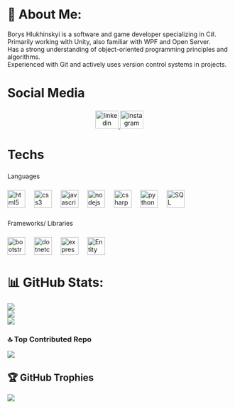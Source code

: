# 💫 About Me:
Borys Hlukhinskyi is a software and game developer specializing in C#.<br>Primarily working with Unity, also familiar with WPF and Open Server.<br>Has a strong understanding of object-oriented programming principles and algorithms.<br>Experienced with Git and actively uses version control systems in projects.


<h1 align="left">Social Media</h1>

###

<div align="center">
  <a href="https://www.linkedin.com/in/boris-glukhinsky-aa7a06326/" target="_blank">
    <img src="https://raw.githubusercontent.com/maurodesouza/profile-readme-generator/master/src/assets/icons/social/linkedin/default.svg" width="52" height="40" alt="linkedin logo" />
  </a>
  <a href="https://www.instagram.com/tkotmat/?next=%2F" target="_blank">
    <img src="https://upload.wikimedia.org/wikipedia/commons/9/95/Instagram_logo_2022.svg" width="52" height="40" alt="instagram logo" />
  </a>
</div>

###

<h1 align="left">Techs</h1>

###

###

<p align="left">Languages</p>

###

<div align="left">
  <img src="https://cdn.jsdelivr.net/gh/devicons/devicon/icons/html5/html5-original.svg" height="40" alt="html5 logo"  />
  <img width="12" />
  <img src="https://cdn.jsdelivr.net/gh/devicons/devicon/icons/css3/css3-original.svg" height="40" alt="css3 logo"  />
  <img width="12" />
  <img src="https://cdn.jsdelivr.net/gh/devicons/devicon/icons/javascript/javascript-original.svg" height="40" alt="javascript logo"  />
  <img width="12" />
  <img src="https://cdn.jsdelivr.net/gh/devicons/devicon/icons/nodejs/nodejs-original.svg" height="40" alt="nodejs logo"  />
  <img width="12" />
  <img src="https://cdn.jsdelivr.net/gh/devicons/devicon/icons/csharp/csharp-original.svg" height="40" alt="csharp logo"  />
  <img width="12" />
  <img src="https://cdn.jsdelivr.net/gh/devicons/devicon/icons/python/python-original.svg" height="40" alt="python logo"  />
  <img width="12" />
  <img src="https://db.cs.uni-tuebingen.de/teaching/ws2223/sql-is-a-programming-language/logo.svg" height="40" alt="SQL logo"  />
</div>

###

<p align="left">Frameworks/ Libraries</p>

###

<div align="left">
  <img src="https://cdn.jsdelivr.net/gh/devicons/devicon/icons/bootstrap/bootstrap-original.svg" height="40" alt="bootstrap logo"  />
  <img width="12" />
  <img src="https://cdn.jsdelivr.net/gh/devicons/devicon/icons/dotnetcore/dotnetcore-original.svg" height="40" alt="dotnetcore logo"  />
  <img width="12" />
  <img src="https://cdn.jsdelivr.net/gh/devicons/devicon/icons/express/express-original.svg" height="40" alt="express logo"  />
  <img width="12" />
  <img src="https://cdn.jsdelivr.net/gh/devicons/devicon/icons/dot-net/dot-net-original.svg" height="40" alt="Entity Framework  logo"  />
</div>

# 📊 GitHub Stats:
![](https://github-readme-stats.vercel.app/api?username=tkotmat&theme=radical&hide_border=true&include_all_commits=false&count_private=false)<br/>
![](https://github-readme-streak-stats.herokuapp.com/?user=tkotmat&theme=radical&hide_border=true)<br/>
![](https://github-readme-stats.vercel.app/api/top-langs/?username=tkotmat&theme=radical&hide_border=true&include_all_commits=false&count_private=false&layout=compact)

### 🔝 Top Contributed Repo
![](https://github-contributor-stats.vercel.app/api?username=tkotmat&limit=5&theme=radical&combine_all_yearly_contributions=true)

## 🏆 GitHub Trophies
![](https://github-profile-trophy.vercel.app/?username=tkotmat&theme=radical&no-frame=false&no-bg=false&margin-w=4)

